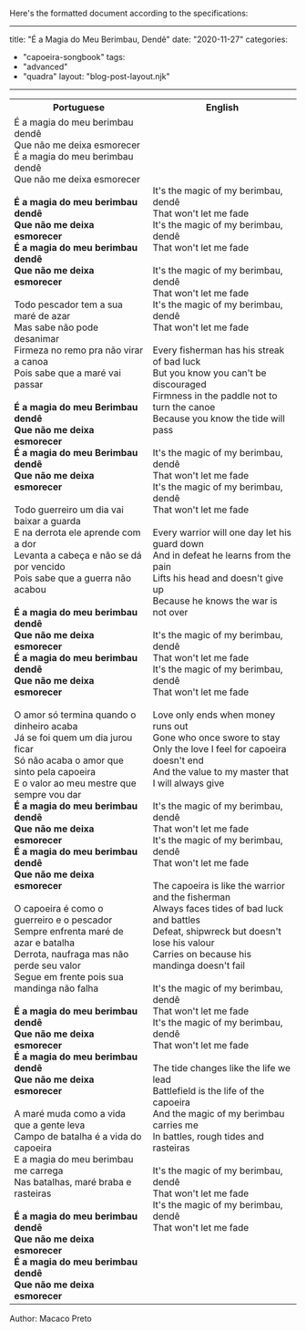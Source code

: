 Here's the formatted document according to the specifications:

---
title: "É a Magia do Meu Berimbau, Dendê"
date: "2020-11-27"
categories: 
  - "capoeira-songbook"
tags: 
  - "advanced"
  - "quadra"
layout: "blog-post-layout.njk"
---

<table class="capoeira-table">
    <tr class="header-row">
        <th>Portuguese</th>
        <th>English</th>
    </tr>
    <tr>
        <td>
            É a magia do meu berimbau dendê<br>
            Que não me deixa esmorecer<br>
            É a magia do meu berimbau dendê<br>
            Que não me deixa esmorecer<br>
            <br>
            <strong>É a magia do meu berimbau dendê<br>
            Que não me deixa esmorecer<br>
            É a magia do meu berimbau dendê<br>
            Que não me deixa esmorecer</strong><br>
            <br>
            Todo pescador tem a sua maré de azar<br>
            Mas sabe não pode desanimar<br>
            Firmeza no remo pra não virar a canoa<br>
            Pois sabe que a maré vai passar<br>
            <br>
            <strong>É a magia do meu Berimbau dendê<br>
            Que não me deixa esmorecer<br>
            É a magia do meu Berimbau dendê<br>
            Que não me deixa esmorecer</strong><br>
            <br>
            Todo guerreiro um dia vai baixar a guarda<br>
            E na derrota ele aprende com a dor<br>
            Levanta a cabeça e não se dá por vencido<br>
            Pois sabe que a guerra não acabou<br>
            <br>
            <strong>É a magia do meu berimbau dendê<br>
            Que não me deixa esmorecer<br>
            É a magia do meu berimbau dendê<br>
            Que não me deixa esmorecer</strong><br>
            <br>
            O amor só termina quando o dinheiro acaba<br>
            Já se foi quem um dia jurou ficar<br>
            Só não acaba o amor que sinto pela capoeira<br>
            E o valor ao meu mestre que sempre vou dar<br>
            <strong>É a magia do meu berimbau dendê<br>
            Que não me deixa esmorecer<br>
            É a magia do meu berimbau dendê<br>
            Que não me deixa esmorecer</strong><br>
            <br>
            O capoeira é como o guerreiro e o pescador<br>
            Sempre enfrenta maré de azar e batalha<br>
            Derrota, naufraga mas não perde seu valor<br>
            Segue em frente pois sua mandinga não falha<br>
            <br>
            <strong>É a magia do meu berimbau dendê<br>
            Que não me deixa esmorecer<br>
            É a magia do meu berimbau dendê<br>
            Que não me deixa esmorecer</strong><br>
            <br>
            A maré muda como a vida que a gente leva<br>
            Campo de batalha é a vida do capoeira<br>
            E a magia do meu berimbau me carrega<br>
            Nas batalhas, maré braba e rasteiras<br>
            <br>
            <strong>É a magia do meu berimbau dendê<br>
            Que não me deixa esmorecer<br>
            É a magia do meu berimbau dendê<br>
            Que não me deixa esmorecer</strong>
        </td>
        <td>
            It's the magic of my berimbau, dendê<br>
            That won't let me fade<br>
            It's the magic of my berimbau, dendê<br>
            That won't let me fade<br>
            <br>
            It's the magic of my berimbau, dendê<br>
            That won't let me fade<br>
            It's the magic of my berimbau, dendê<br>
            That won't let me fade<br>
            <br>
            Every fisherman has his streak of bad luck<br>
            But you know you can't be discouraged<br>
            Firmness in the paddle not to turn the canoe<br>
            Because you know the tide will pass<br>
            <br>
            It's the magic of my berimbau, dendê<br>
            That won't let me fade<br>
            It's the magic of my berimbau, dendê<br>
            That won't let me fade<br>
            <br>
            Every warrior will one day let his guard down<br>
            And in defeat he learns from the pain<br>
            Lifts his head and doesn't give up<br>
            Because he knows the war is not over<br>
            <br>
            It's the magic of my berimbau, dendê<br>
            That won't let me fade<br>
            It's the magic of my berimbau, dendê<br>
            That won't let me fade<br>
            <br>
            Love only ends when money runs out<br>
            Gone who once swore to stay<br>
            Only the love I feel for capoeira doesn't end<br>
            And the value to my master that I will always give<br>
            <br>
            It's the magic of my berimbau, dendê<br>
            That won't let me fade<br>
            It's the magic of my berimbau, dendê<br>
            That won't let me fade<br>
            <br>
            The capoeira is like the warrior and the fisherman<br>
            Always faces tides of bad luck and battles<br>
            Defeat, shipwreck but doesn't lose his valour<br>
            Carries on because his mandinga doesn't fail<br>
            <br>
            It's the magic of my berimbau, dendê<br>
            That won't let me fade<br>
            It's the magic of my berimbau, dendê<br>
            That won't let me fade<br>
            <br>
            The tide changes like the life we ​​lead<br>
            Battlefield is the life of the capoeira<br>
            And the magic of my berimbau carries me<br>
            In battles, rough tides and rasteiras<br>
            <br>
            It's the magic of my berimbau, dendê<br>
            That won't let me fade<br>
            It's the magic of my berimbau, dendê<br>
            That won't let me fade
        </td>
    </tr>
</table>

<figcaption>
Author: Macaco Preto
</figcaption>